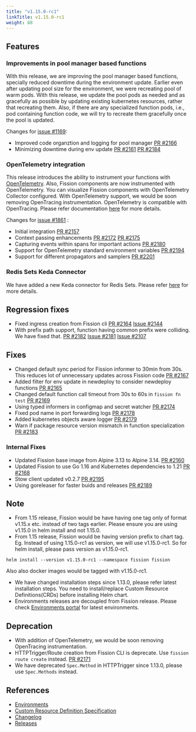 ```yaml
---
title: "v1.15.0-rc1"
linkTitle: v1.15.0-rc1
weight: 88
---
```


## Features

### Improvements in pool manager based functions

With this release, we are improving the pool manager based functions, specially reduced downtime during the environment update.
Earlier even after updating pool size for the environment, we were recreating pool of warm pods.
With this release, we update the pool pods as needed and as gracefully as possible by updating existing kubernetes resources, rather that recreating them.
Also, if there are any specialized function pods, i.e., pod containing function code, we will try to recreate them gracefully once the pool is updated.

Changes for [issue #1169](https://github.com/fission/fission/issues/1169):

- Improved code organztion and logging for pool manager [PR #2166](https://github.com/fission/fission/pull/2166)
- Minimizing downtime during env update [PR #2161](https://github.com/fission/fission/pull/2161) [PR #2184](https://github.com/fission/fission/pull/2184)

### OpenTelemetry integration

This release introduces the ability to instrument your functions with [OpenTelemetry](https://opentelemetry.io/).
Also, Fission components are now instrumented with OpenTelemetry.
You can visualize Fission components with OpenTelemetry Collector configured.
With OpenTelemetry support, we would be soon removing OpenTracing instrumentation.
OpenTelemetry is compatible with OpenTracing.
Please refer documentation [here](/docs/usage/observability/opentelemetry/) for more details.

Changes for [issue #1861](https://github.com/fission/fission/issues/1861) :

- Initial integration [PR #2157](https://github.com/fission/fission/pull/2157)
- Context passing enhancements [PR #2172](https://github.com/fission/fission/pull/2172) [PR #2175](https://github.com/fission/fission/pull/2175)
- Capturing events within spans for important actions [PR #2180](https://github.com/fission/fission/pull/2180)
- Support for OpenTelemetry standard environment variables [PR #2194](https://github.com/fission/fission/pull/2194)
- Support for different propagators and samplers [PR #2201](https://github.com/fission/fission/pull/2201)

### Redis Sets Keda Connector

We have added a new Keda connector for Redis Sets. Please refer [here](/docs/usage/triggers/message-queue-trigger-kind-keda/redis/) for more details.

## Regression fixes

- Fixed ingress creation from Fission cli [PR #2164](https://github.com/fission/fission/pull/2164) [Issue #2144](https://github.com/fission/fission/issues/2144)
- With prefix path support, function having common prefix were colliding. We have fixed that. [PR #2182](https://github.com/fission/fission/pull/2182) [Issue #2181](https://github.com/fission/fission/issues/2181) [Issue #2107](https://github.com/fission/fission/issues/2107)

## Fixes

- Changed default sync period for Fission informer to 30min from 30s. This reduces lot of unnecessary updates across Fission code [PR #2167](https://github.com/fission/fission/pull/2167)
- Added filter for env update in newdeploy to consider newdeploy functions [PR #2165](https://github.com/fission/fission/pull/2165)
- Changed default function call timeout from 30s to 60s in `fission fn test` [PR #2169](https://github.com/fission/fission/pull/2169)
- Using typed informers in configmap and secret watcher [PR #2174](https://github.com/fission/fission/pull/2174)
- Fixed pod name in port forwarding logs [PR #2178](https://github.com/fission/fission/pull/2178)
- Added kubernetes objects aware logger [PR #2179](https://github.com/fission/fission/pull/2179)
- Warn if package resource version mismatch in function specialization [PR #2183](https://github.com/fission/fission/pull/2183)

### Internal Fixes

- Updated Fission base image from Alpine 3.13 to Alpine 3.14. [PR #2160](https://github.com/fission/fission/pull/2160)
- Updated Fission to use Go 1.16 and Kubernetes dependencies to 1.21 [PR #2168](https://github.com/fission/fission/pull/2168)
- Stow client updated v0.2.7 [PR #2195](https://github.com/fission/fission/pull/2195)
- Using goreleaser for faster buids and releases [PR #2189](https://github.com/fission/fission/pull/2189)

## Note

- From 1.15 release, Fission would be have having one tag only of format v1.15.x etc. instead of two tags earlier. Please ensure you are using v1.15.0 in helm install and not 1.15.0.
- From 1.15 release, Fission would be having version prefix to chart tag.
Eg. Instead of using 1.15.0-rc1 as version, we will use v1.15.0-rc1.
So for helm install, please pass version as v1.15.0-rc1.

```shell
helm install --version v1.15.0-rc1 --namespace fission fission
```

Also also docker images would be tagged with v1.15.0-rc1.

- We have changed installation steps since 1.13.0, please refer latest installation steps. You need to install/replace Custom Resource Definitions(CRDs) before installing Helm chart.
- Environments releases are decoupled from Fission release. Please check [Environments portal](https://environments.fission.io/) for latest environments.

## Deprecation

- With addition of OpenTelemetry, we would be soon removing OpenTracing instrumentation.
- HTTPTrigger/Route creation from Fission CLI is deprecate. Use `fission route create` instead. [PR #2171](https://github.com/fission/fission/pull/2171)
- We have deprecated `Spec.Method` in HTTPTrigger since 1.13.0, please use `Spec.Methods` instead.

## References

- [Environments](https://environments.fission.io/)
- [Custom Resource Definition Specification](https://doc.crds.dev/github.com/fission/fission)
- [Changelog](https://github.com/fission/fission/blob/master/CHANGELOG.md)
- [Releases](https://github.com/fission/fission/releases)

